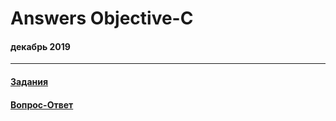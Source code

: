 # Answers Objective-C
#### декабрь 2019
---
#### [Задания](https://github.com/TOxaREY/Answers_Objective-C/blob/master/task/READMETASK.md)
#### [Вопрос-Ответ](https://github.com/TOxaREY/Answers_Objective-C/blob/master/qa/READMEQA.md)



